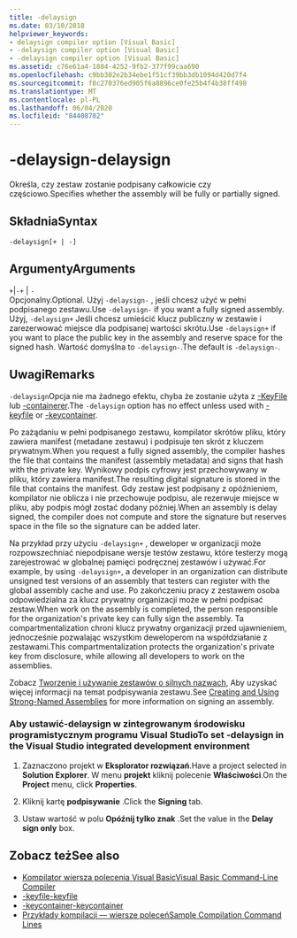 ```yaml
---
title: -delaysign
ms.date: 03/10/2018
helpviewer_keywords:
- delaysign compiler option [Visual Basic]
- -delaysign compiler option [Visual Basic]
- -delaysign compiler option [Visual Basic]
ms.assetid: c76e61a4-1884-4252-9fb2-377f99caa690
ms.openlocfilehash: c9bb302e2b34ebe1f51cf39bb3db1094d420d7f4
ms.sourcegitcommit: f8c270376ed905f6a8896ce0fe25b4f4b38ff498
ms.translationtype: MT
ms.contentlocale: pl-PL
ms.lasthandoff: 06/04/2020
ms.locfileid: "84408702"
---
```

# <a name="-delaysign"></a><span data-ttu-id="c666d-102">-delaysign</span><span class="sxs-lookup"><span data-stu-id="c666d-102">-delaysign</span></span>

<span data-ttu-id="c666d-103">Określa, czy zestaw zostanie podpisany całkowicie czy częściowo.</span><span class="sxs-lookup"><span data-stu-id="c666d-103">Specifies whether the assembly will be fully or partially signed.</span></span>

## <a name="syntax"></a><span data-ttu-id="c666d-104">Składnia</span><span class="sxs-lookup"><span data-stu-id="c666d-104">Syntax</span></span>

```console
-delaysign[+ | -]
```

## <a name="arguments"></a><span data-ttu-id="c666d-105">Argumenty</span><span class="sxs-lookup"><span data-stu-id="c666d-105">Arguments</span></span>

<span data-ttu-id="c666d-106">`+`&#124;`-`</span><span class="sxs-lookup"><span data-stu-id="c666d-106">`+` &#124; `-`</span></span>  
<span data-ttu-id="c666d-107">Opcjonalny.</span><span class="sxs-lookup"><span data-stu-id="c666d-107">Optional.</span></span> <span data-ttu-id="c666d-108">Użyj `-delaysign-` , jeśli chcesz użyć w pełni podpisanego zestawu.</span><span class="sxs-lookup"><span data-stu-id="c666d-108">Use `-delaysign-` if you want a fully signed assembly.</span></span> <span data-ttu-id="c666d-109">Użyj, `-delaysign+` Jeśli chcesz umieścić klucz publiczny w zestawie i zarezerwować miejsce dla podpisanej wartości skrótu.</span><span class="sxs-lookup"><span data-stu-id="c666d-109">Use `-delaysign+` if you want to place the public key in the assembly and reserve space for the signed hash.</span></span> <span data-ttu-id="c666d-110">Wartość domyślna to `-delaysign-`.</span><span class="sxs-lookup"><span data-stu-id="c666d-110">The default is `-delaysign-`.</span></span>

## <a name="remarks"></a><span data-ttu-id="c666d-111">Uwagi</span><span class="sxs-lookup"><span data-stu-id="c666d-111">Remarks</span></span>

<span data-ttu-id="c666d-112">`-delaysign`Opcja nie ma żadnego efektu, chyba że zostanie użyta z [-KeyFile](keyfile.md) lub [-containerer](keycontainer.md).</span><span class="sxs-lookup"><span data-stu-id="c666d-112">The `-delaysign` option has no effect unless used with [-keyfile](keyfile.md) or [-keycontainer](keycontainer.md).</span></span>

<span data-ttu-id="c666d-113">Po zażądaniu w pełni podpisanego zestawu, kompilator skrótów pliku, który zawiera manifest (metadane zestawu) i podpisuje ten skrót z kluczem prywatnym.</span><span class="sxs-lookup"><span data-stu-id="c666d-113">When you request a fully signed assembly, the compiler hashes the file that contains the manifest (assembly metadata) and signs that hash with the private key.</span></span> <span data-ttu-id="c666d-114">Wynikowy podpis cyfrowy jest przechowywany w pliku, który zawiera manifest.</span><span class="sxs-lookup"><span data-stu-id="c666d-114">The resulting digital signature is stored in the file that contains the manifest.</span></span> <span data-ttu-id="c666d-115">Gdy zestaw jest podpisany z opóźnieniem, kompilator nie oblicza i nie przechowuje podpisu, ale rezerwuje miejsce w pliku, aby podpis mógł zostać dodany później.</span><span class="sxs-lookup"><span data-stu-id="c666d-115">When an assembly is delay signed, the compiler does not compute and store the signature but reserves space in the file so the signature can be added later.</span></span>

<span data-ttu-id="c666d-116">Na przykład przy użyciu `-delaysign+` , deweloper w organizacji może rozpowszechniać niepodpisane wersje testów zestawu, które testerzy mogą zarejestrować w globalnej pamięci podręcznej zestawów i używać.</span><span class="sxs-lookup"><span data-stu-id="c666d-116">For example, by using `-delaysign+`, a developer in an organization can distribute unsigned test versions of an assembly that testers can register with the global assembly cache and use.</span></span> <span data-ttu-id="c666d-117">Po zakończeniu pracy z zestawem osoba odpowiedzialna za klucz prywatny organizacji może w pełni podpisać zestaw.</span><span class="sxs-lookup"><span data-stu-id="c666d-117">When work on the assembly is completed, the person responsible for the organization's private key can fully sign the assembly.</span></span> <span data-ttu-id="c666d-118">Ta compartmentalization chroni klucz prywatny organizacji przed ujawnieniem, jednocześnie pozwalając wszystkim deweloperom na współdziałanie z zestawami.</span><span class="sxs-lookup"><span data-stu-id="c666d-118">This compartmentalization protects the organization's private key from disclosure, while allowing all developers to work on the assemblies.</span></span>

<span data-ttu-id="c666d-119">Zobacz [Tworzenie i używanie zestawów o silnych nazwach,](../../../standard/assembly/create-use-strong-named.md) Aby uzyskać więcej informacji na temat podpisywania zestawu.</span><span class="sxs-lookup"><span data-stu-id="c666d-119">See [Creating and Using Strong-Named Assemblies](../../../standard/assembly/create-use-strong-named.md) for more information on signing an assembly.</span></span>

### <a name="to-set--delaysign-in-the-visual-studio-integrated-development-environment"></a><span data-ttu-id="c666d-120">Aby ustawić-delaysign w zintegrowanym środowisku programistycznym programu Visual Studio</span><span class="sxs-lookup"><span data-stu-id="c666d-120">To set -delaysign in the Visual Studio integrated development environment</span></span>

1. <span data-ttu-id="c666d-121">Zaznaczono projekt w **Eksplorator rozwiązań**.</span><span class="sxs-lookup"><span data-stu-id="c666d-121">Have a project selected in **Solution Explorer**.</span></span> <span data-ttu-id="c666d-122">W menu **projekt** kliknij polecenie **Właściwości**.</span><span class="sxs-lookup"><span data-stu-id="c666d-122">On the **Project** menu, click **Properties**.</span></span>

2. <span data-ttu-id="c666d-123">Kliknij kartę **podpisywanie** .</span><span class="sxs-lookup"><span data-stu-id="c666d-123">Click the **Signing** tab.</span></span>

3. <span data-ttu-id="c666d-124">Ustaw wartość w polu **Opóźnij tylko znak** .</span><span class="sxs-lookup"><span data-stu-id="c666d-124">Set the value in the **Delay sign only** box.</span></span>

## <a name="see-also"></a><span data-ttu-id="c666d-125">Zobacz też</span><span class="sxs-lookup"><span data-stu-id="c666d-125">See also</span></span>

- [<span data-ttu-id="c666d-126">Kompilator wiersza polecenia Visual Basic</span><span class="sxs-lookup"><span data-stu-id="c666d-126">Visual Basic Command-Line Compiler</span></span>](index.md)
- [<span data-ttu-id="c666d-127">-keyfile</span><span class="sxs-lookup"><span data-stu-id="c666d-127">-keyfile</span></span>](keyfile.md)
- [<span data-ttu-id="c666d-128">-keycontainer</span><span class="sxs-lookup"><span data-stu-id="c666d-128">-keycontainer</span></span>](keycontainer.md)
- [<span data-ttu-id="c666d-129">Przykłady kompilacji — wiersze poleceń</span><span class="sxs-lookup"><span data-stu-id="c666d-129">Sample Compilation Command Lines</span></span>](sample-compilation-command-lines.md)
